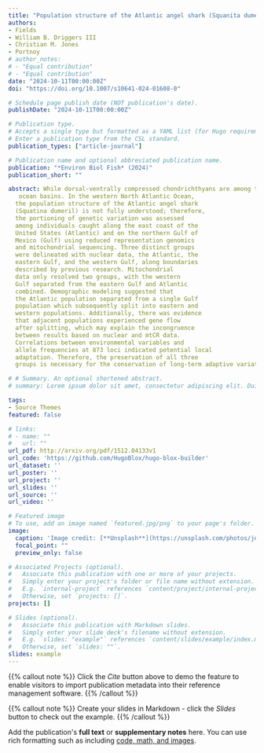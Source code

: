 ```yaml
---
title: "Population structure of the Atlantic angel shark (Squanita dumeril) in United States waters of the western North Atlantic Ocean"
authors:
- Fields
- William B. Driggers III
- Christian M. Jones
- Portnoy
# author_notes:
# - "Equal contribution"
# - "Equal contribution"
date: "2024-10-11T00:00:00Z"
doi: "https://doi.org/10.1007/s10641-024-01608-0"

# Schedule page publish date (NOT publication's date).
publishDate: "2024-10-11T00:00:00Z"

# Publication type.
# Accepts a single type but formatted as a YAML list (for Hugo requirements).
# Enter a publication type from the CSL standard.
publication_types: ["article-journal"]

# Publication name and optional abbreviated publication name.
publication: "*Environ Biol Fish* (2024)"
publication_short: ""

abstract: While dorsal-ventrally compressed chondrichthyans are among the most imperiled fishes in the world, there is still limited knowledge of the biology of many of these species, even in well-studied
   ocean basins. In the western North Atlantic Ocean,
  the population structure of the Atlantic angel shark
  (Squatina dumeril) is not fully understood; therefore,
  the portioning of genetic variation was assessed
  among individuals caught along the east coast of the
  United States (Atlantic) and on the northern Gulf of
  Mexico (Gulf) using reduced representation genomics
  and mitochondrial sequencing. Three distinct groups
  were delineated with nuclear data, the Atlantic, the
  eastern Gulf, and the western Gulf, along boundaries
  described by previous research. Mitochondrial
  data only resolved two groups, with the western
  Gulf separated from the eastern Gulf and Atlantic
  combined. Demographic modeling suggested that
  the Atlantic population separated from a single Gulf
  population which subsequently split into eastern and
  western populations. Additionally, there was evidence
  that adjacent populations experienced gene flow
  after splitting, which may explain the incongruence
  between results based on nuclear and mtCR data.
  Correlations between environmental variables and
  allele frequencies at 873 loci indicated potential local
  adaptation. Therefore, the preservation of all three
  groups is necessary for the conservation of long-term adaptive variation important for species persistence.

# # Summary. An optional shortened abstract.
# summary: Lorem ipsum dolor sit amet, consectetur adipiscing elit. Duis posuere tellus ac convallis placerat. Proin tincidunt magna sed ex sollicitudin condimentum.

tags:
- Source Themes
featured: false

# links:
# - name: ""
#   url: ""
url_pdf: http://arxiv.org/pdf/1512.04133v1
url_code: 'https://github.com/HugoBlox/hugo-blox-builder'
url_dataset: ''
url_poster: ''
url_project: ''
url_slides: ''
url_source: ''
url_video: ''

# Featured image
# To use, add an image named `featured.jpg/png` to your page's folder. 
image:
  caption: 'Image credit: [**Unsplash**](https://unsplash.com/photos/jdD8gXaTZsc)'
  focal_point: ""
  preview_only: false

# Associated Projects (optional).
#   Associate this publication with one or more of your projects.
#   Simply enter your project's folder or file name without extension.
#   E.g. `internal-project` references `content/project/internal-project/index.md`.
#   Otherwise, set `projects: []`.
projects: []

# Slides (optional).
#   Associate this publication with Markdown slides.
#   Simply enter your slide deck's filename without extension.
#   E.g. `slides: "example"` references `content/slides/example/index.md`.
#   Otherwise, set `slides: ""`.
slides: example
---
```


{{% callout note %}}
Click the *Cite* button above to demo the feature to enable visitors to import publication metadata into their reference management software.
{{% /callout %}}

{{% callout note %}}
Create your slides in Markdown - click the *Slides* button to check out the example.
{{% /callout %}}

Add the publication's **full text** or **supplementary notes** here. You can use rich formatting such as including [code, math, and images](https://docs.hugoblox.com/content/writing-markdown-latex/).
